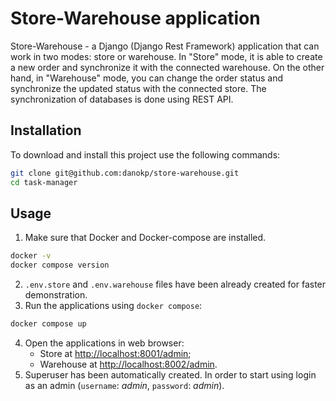 # Store-Warehouse application

Store-Warehouse - a Django (Django Rest Framework) application that can work in two modes: store or warehouse.
In "Store" mode, it is able to create a new order and synchronize it with the connected warehouse.
On the other hand, in "Warehouse" mode, you can change the order status and synchronize the updated status with the connected store.
The synchronization of databases is done using REST API.


## Installation
To download and install this project use the following commands:
```bash
git clone git@github.com:danokp/store-warehouse.git
cd task-manager
```

## Usage
1. Make sure that Docker and Docker-compose are installed.
```bash
docker -v
docker compose version
```
2. `.env.store` and `.env.warehouse` files have been already created for faster demonstration.
3. Run the applications using `docker compose`:
```bash
docker compose up
```
4. Open the applications in web browser:
   - Store at [http://localhost:8001/admin](http://localhost:8001/admin);
   - Warehouse at [http://localhost:8002/admin](http://localhost:8002/admin).
5. Superuser has been automatically created. In order to start using login as an admin (`username`: _admin_, `password`: _admin_).
